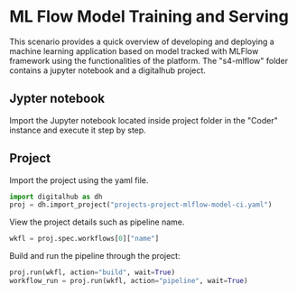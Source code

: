 # ML Flow Model Training and Serving

This scenario provides a quick overview of developing and deploying a machine learning application based on model tracked with MLFlow framework using the functionalities of the platform. The "s4-mlflow" folder contains a jupyter notebook and a digitalhub project.

## Jypter notebook

Import the Jupyter notebook located inside project folder in the "Coder" instance and execute it step by step.

## Project

Import the project using the yaml file.

```python
import digitalhub as dh
proj = dh.import_project("projects-project-mlflow-model-ci.yaml")
```

View the project details such as pipeline name.

```python
wkfl = proj.spec.workflows[0]["name"]
```

Build and run the pipeline through the project:

```python
proj.run(wkfl, action="build", wait=True)
workflow_run = proj.run(wkfl, action="pipeline", wait=True)
```
